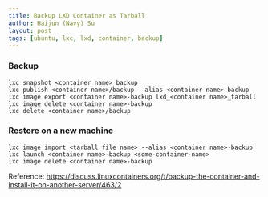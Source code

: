 ```yaml
---
title: Backup LXD Container as Tarball
author: Haijun (Navy) Su
layout: post
tags: [ubuntu, lxc, lxd, container, backup]
---
```


### Backup
```shell
lxc snapshot <container name> backup
lxc publish <container name>/backup --alias <container name>-backup
lxc image export <container name>-backup lxd_<container name>_tarball
lxc image delete <container name>-backup
lxc delete <container name>/backup
```

### Restore on a new machine
```shell
lxc image import <tarball file name> --alias <container name>-backup
lxc launch <container name>-backup <some-container-name>
lxc image delete <container name>-backup
```

Reference: <https://discuss.linuxcontainers.org/t/backup-the-container-and-install-it-on-another-server/463/2>
